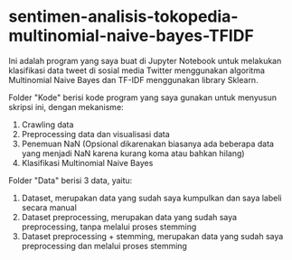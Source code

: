 # sentimen-analisis-tokopedia-multinomial-naive-bayes-TFIDF
Ini adalah program yang saya buat di Jupyter Notebook untuk melakukan klasifikasi data tweet di sosial media Twitter menggunakan algoritma Multinomial Naive Bayes dan TF-IDF menggunakan library Sklearn.

Folder "Kode" berisi kode program yang saya gunakan untuk menyusun skripsi ini, dengan mekanisme:
1. Crawling data
2. Preprocessing data dan visualisasi data
3. Penemuan NaN (Opsional dikarenakan biasanya ada beberapa data yang menjadi NaN karena kurang koma atau bahkan hilang)
4. Klasifikasi Multinomial Naive Bayes

Folder "Data" berisi 3 data, yaitu:
1. Dataset, merupakan data yang sudah saya kumpulkan dan saya labeli secara manual
2. Dataset preprocessing, merupakan data yang sudah saya preprocessing, tanpa melalui proses stemming
3. Dataset preprocessing + stemming, merupakan data yang sudah saya preprocessing dan melalui proses stemming
